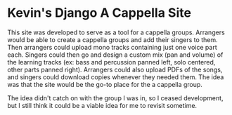 Kevin's Django A Cappella Site
========
This site was developed to serve as a tool for a cappella groups. Arrangers would be able to create a cappella groups and add their singers to them. Then arrangers could upload mono tracks containing just one voice part each. Singers could then go and design a custom mix (pan and volume) of the learning tracks (ex: bass and percussion panned left, solo centered, other parts panned right). Arrangers could also upload PDFs of the songs, and singers could download copies whenever they needed them. The idea was that the site would be the go-to place for the a cappella group.

The idea didn't catch on with the group I was in, so I ceased development, but I still think it could be a viable idea for me to revisit sometime. 
